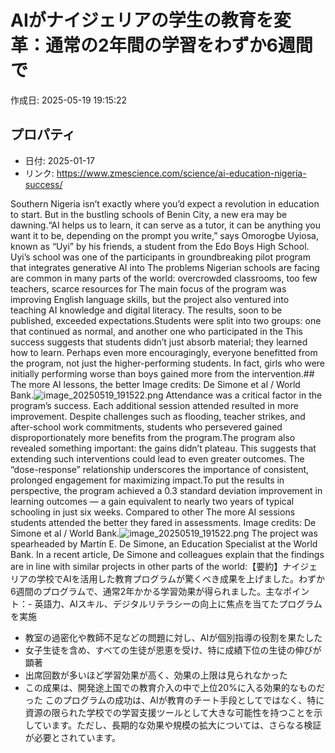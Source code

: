 # AIがナイジェリアの学生の教育を変革：通常の2年間の学習をわずか6週間で

作成日: 2025-05-19 19:15:22

## プロパティ

- 日付: 2025-01-17
- リンク: https://www.zmescience.com/science/ai-education-nigeria-success/

Southern Nigeria isn’t exactly where you’d expect a revolution in education to start. But in the bustling schools of Benin City, a new era may be dawning.“AI helps us to learn, it can serve as a tutor, it can be anything you want it to be, depending on the prompt you write,” says Omorogbe Uyiosa, known as “Uyi” by his friends, a student from the Edo Boys High School. Uyi’s school was one of the participants in groundbreaking pilot program that integrates generative AI into The problems Nigerian schools are facing are common in many parts of the world: overcrowded classrooms, too few teachers, scarce resources for The main focus of the program was improving English language skills, but the project also ventured into teaching AI knowledge and digital literacy. The results, soon to be published, exceeded expectations.Students were split into two groups: one that continued as normal, and another one who participated in the This success suggests that students didn’t just absorb material; they learned how to learn. Perhaps even more encouragingly, everyone benefitted from the program, not just the higher-performing students. In fact, girls who were initially performing worse than boys gained more from the intervention.## The more AI lessons, the better
Image credits: De Simone et al / World Bank.![image_20250519_191522.png](../assets/image_20250519_191522.png)
Attendance was a critical factor in the program’s success. Each additional session attended resulted in more improvement. Despite challenges such as flooding, teacher strikes, and after-school work commitments, students who persevered gained disproportionately more benefits from the program.The program also revealed something important: the gains didn’t plateau. This suggests that extending such interventions could lead to even greater outcomes. The “dose-response” relationship underscores the importance of consistent, prolonged engagement for maximizing impact.To put the results in perspective, the program achieved a 0.3 standard deviation improvement in learning outcomes — a gain equivalent to nearly two years of typical schooling in just six weeks. Compared to other The more AI sessions students attended the better they fared in assessments. Image credits: De Simone et al / World Bank.![image_20250519_191522.png](../assets/image_20250519_191522.png)
The project was spearheaded by Martín E. De Simone, an Education Specialist at the World Bank. In a recent article, De Simone and colleagues explain that the findings are in line with similar projects in other parts of the world:【要約】ナイジェリアの学校でAIを活用した教育プログラムが驚くべき成果を上げました。わずか6週間のプログラムで、通常2年かかる学習効果が得られました。主なポイント：- 英語力、AIスキル、デジタルリテラシーの向上に焦点を当てたプログラムを実施
- 教室の過密化や教師不足などの問題に対し、AIが個別指導の役割を果たした
- 女子生徒を含め、すべての生徒が恩恵を受け、特に成績下位の生徒の伸びが顕著
- 出席回数が多いほど学習効果が高く、効果の上限は見られなかった
- この成果は、開発途上国での教育介入の中で上位20%に入る効果的なものだった
このプログラムの成功は、AIが教育のチート手段としてではなく、特に資源の限られた学校での学習支援ツールとして大きな可能性を持つことを示しています。ただし、長期的な効果や規模の拡大については、さらなる検証が必要とされています。